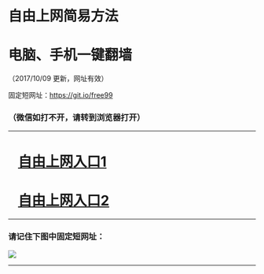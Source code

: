 ﻿# 自由上网简易方法

# 电脑、手机一键翻墙

（2017/10/09 更新，网址有效）

固定短网址：https://git.io/free99

### （微信如打不开，请转到浏览器打开）


***





# &nbsp;&nbsp; <a href="http://ft28917399.fwq-tz-1001.info/fwqtz01.html?t=100900131787 " target="_blank">自由上网入口1</a>
# &nbsp;&nbsp; <a href="http://ft3020126756.fwq-tz-1002.info/fwqtz02.html?t=100900129287 " target="_blank">自由上网入口2</a>
***

### 请记住下图中固定短网址：

<img src="https://s3-us-west-2.amazonaws.com/fwq-1001/yjfq-20170905okok.png" /> 


***

